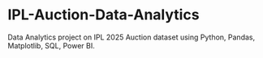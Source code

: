 # IPL-Auction-Data-Analytics
Data Analytics project on IPL 2025 Auction dataset using Python, Pandas, Matplotlib, SQL, Power BI.
